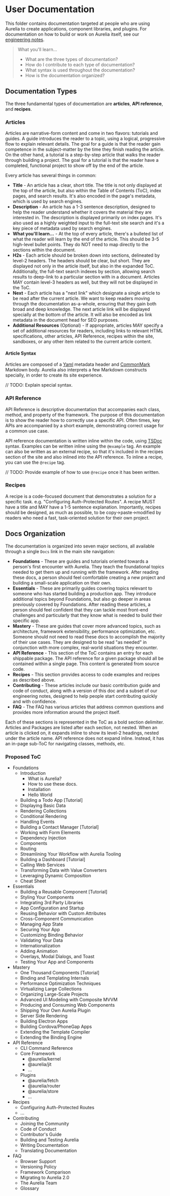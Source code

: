 # User Documentation

This folder contains documentation targeted at people who are using Aurelia to create applications, component libraries, and plugins. For documentation on how to build or work on Aurelia itself, see our [engineering notes](../engineering-notes/README.md).

> What you'll learn...
> * What are the three types of documentation?
> * How do I contribute to each type of documentation?
> * What syntax is used throughout the documentation?
> * How is the documentation organized?

## Documentation Types

The three fundamental types of documentation are **articles**, **API reference**, and **recipes**.

### Articles

Articles are narrative-form content and come in two flavors: tutorials and guides. A guide introduces the reader to a topic, using a logical, progressive flow to explain relevant details. The goal for a guide is that the reader gain competence in the subject-matter by the time they finish reading the article. On the other hand, a tutorial is a step-by-step article that walks the reader through building a project. The goal for a tutorial is that the reader have a completed, functional project to show off by the end of the article.

Every article has several things in common:

* **Title** - An article has a clear, short title. The title is not only displayed at the top of the article, but also within the Table of Contents (ToC), index pages, and search results. It's also encoded in the page's metadata, which is used by search engines.
* **Description** - An article has a 1-3 sentence description, designed to help the reader understand whether it covers the material they are interested in. The description is displayed primarily on index pages. It's also used as a highly weighted input to the full-text site search and it's a key piece of metadata used by search engines.
* **What you'll learn...** - At the top of every article, there's a bulleted list of what the reader will learn by the end of the article. This should be 3-5 high-level bullet points. They do NOT need to map directly to the sections within the document.
* **H2s** - Each article should be broken down into sections, delineated by level-2 headers. The headers should be clear, but short. They are displayed not only in the article itself, but also in the expanded ToC. Additionally, the full-text search indexes by section, allowing search results to deep-link to a particular section with in a document. Articles MAY contain level-3 headers as well, but they will not be displayed in the ToC.
* **Next** - Each article has a "next link" which designate a single article to be read after the current article. We want to keep readers moving through the documentation as-a-whole, ensuring that they gain both broad and deep knowledge. The next article link will be displayed specially at the bottom of the article. It will also be encoded as link metadata in the document head for SEO purposes.
* **Additional Resources** (Optional) - If appropriate, articles MAY specify a set of additional resources for readers, including links to relevant HTML specifications, other articles, API Reference, recipes within the site, sandboxes, or any other item related to the current article content.

#### Article Syntax

Articles are composed of a [Yaml](https://yaml.org/) metadata header and [CommonMark](https://commonmark.org/) Markdown body. Aurelia also interprets a few Markdown constructs specially, in order to create its site experience.

// TODO: Explain special syntax.

### API Reference

API Reference is descriptive documentation that accompanies each class, method, and property of the framework. The purpose of this documentation is to show the reader how to correctly use a specific API. Often times, key APIs are accompanied by a short example, demonstrating correct usage for a common use case.

API reference documentation is written inline within the code, using [TSDoc](https://github.com/Microsoft/tsdoc) syntax. Examples can be written inline using the `@example` tag. An example can also be written as an external recipe, so that it's included in the recipes section of the site and also inlined into the API reference. To inline a recipe, you can use the `@recipe` tag.

// TODO: Provide example of how to use `@recipe` once it has been written.

### Recipes

A recipe is a code-focused document that demonstrates a solution for a specific task. e.g. "Configuring Auth-Protected Routes". A recipe MUST have a title and MAY have a 1-5 sentence explanation. Importantly, recipes should be designed, as much as possible, to be copy->paste->modified by readers who need a fast, task-oriented solution for their own project.

## Docs Organization

The documentation is organized into seven major sections, all available through a single `Docs` link in the main site navigation:

* **Foundations** - These are guides and tutorials oriented towards a person's first encounter with Aurelia. They teach the foundational topics needed to get them up and running with the framework. After reading these docs, a person should feel comfortable creating a new project and building a small-scale application on their own.
* **Essentials** - These are primarily guides covering topics relevant to someone who has started building a production app. They introduce additional topics beyond Foundations, but also go deeper in areas previously covered by Foundations. After reading these articles, a person should feel confident that they can tackle most front-end challenges and particularly that they know what is needed to build their specific app.
* **Mastery** - These are guides that cover more advanced topics, such as architecture, framework extensibility, performance optimization, etc. Someone should not need to read these docs to accomplish the majority of their use cases. They are designed to be read "as needed" in conjunction with more complex, real-world situations they encounter.
* **API Reference** - This section of the ToC contains an entry for each shippable package. The API reference for a given package should all be contained within a single page. This content is generated from source code.
* **Recipes** - This section provides access to code examples and recipes as described above.
* **Contributing** - These articles include our basic contribution guide and code of conduct, along with a version of this doc and a subset of our engineering notes, designed to help people start contributing quickly and with confidence.
* **FAQ** - The FAQ has various articles that address common questions and provides more information around the project itself.

Each of these sections is represented in the ToC as a bold section delimiter. Articles and Packages are listed after each section, not nested. When an article is clicked on, it expands inline to show its level-2 headings, nested under the article name. API reference does not expand inline. Instead, it has an in-page sub-ToC for navigating classes, methods, etc.

### Proposed ToC

* Foundations
  * Introduction
    * What is Aurelia?
    * How to use these docs.
    * Installation
    * Hello World
  * Building a Todo App [Tutorial]
  * Displaying Basic Data
  * Rendering Collections
  * Conditional Rendering
  * Handling Events
  * Building a Contact Manager [Tutorial]
  * Working with Form Elements
  * Dependency Injection
  * Components
  * Routing
  * Streamlining Your Workflow with Aurelia Tooling
  * Building a Dashboard [Tutorial]
  * Calling Web Services
  * Transforming Data with Value Converters
  * Leveraging Dynamic Composition
  * Cheat Sheet
* Essentials
  * Building a Reusable Component [Tutorial]
  * Styling Your Components
  * Integrating 3rd Party Libraries
  * App Configuration and Startup
  * Reusing Behavior with Custom Attributes
  * Cross-Component Communication
  * Managing App State
  * Securing Your App
  * Customizing Binding Behavior
  * Validating Your Data
  * Internationalization
  * Adding Animation
  * Overlays, Modal Dialogs, and Toast
  * Testing Your App and Components
* Mastery
  * One Thousand Components [Tutorial]
  * Binding and Templating Internals
  * Performance Optimization Techniques
  * Virtualizing Large Collections
  * Organizing Large-Scale Projects
  * Advanced UI Modeling with Composite MVVM
  * Producing and Consuming Web Components
  * Shipping Your Own Aurelia Plugin
  * Server Side Rendering
  * Building Electron Apps
  * Building Cordova/PhoneGap Apps
  * Extending the Template Compiler
  * Extending the Binding Engine
* API Reference
  * CLI Command Reference
  * Core Framework
    * @aurelia/kernel
    * @aurelia/jit
    * ...
  * Plugins
    * @aurelia/fetch
    * @aurelia/router
    * @aurelia/store
    * ...
* Recipes
  * Configuring Auth-Protected Routes
  * ...
* Contributing
  * Joining the Community
  * Code of Conduct
  * Contributor's Guide
  * Building and Testing Aurelia
  * Writing Documentation
  * Translating Documentation
* FAQ
  * Browser Support
  * Versioning Policy
  * Framework Comparison
  * Migrating to Aurelia 2.0
  * The Aurelia Team
  * Glossary
